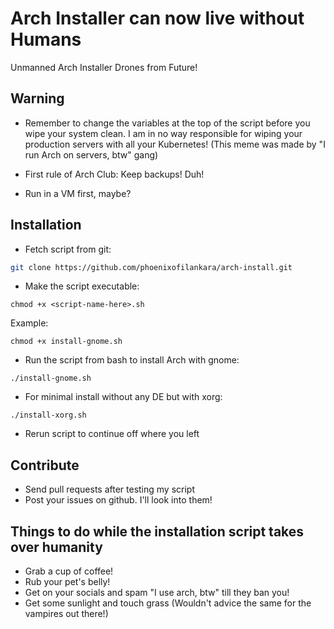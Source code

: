 # Arch Installer can now live without Humans

Unmanned Arch Installer Drones from Future!

## Warning
- Remember to change the variables at the top of the script before you wipe your system clean. I am in no way responsible for wiping your production servers with all your Kubernetes! (This meme was made by "I run Arch on servers, btw" gang)

- First rule of Arch Club: Keep backups! Duh!
- Run in a VM first, maybe?

## Installation

- Fetch script from git:
```bash
git clone https://github.com/phoenixofilankara/arch-install.git
```
- Make the script executable:
```
chmod +x <script-name-here>.sh
```
Example:
```
chmod +x install-gnome.sh
```

- Run the script from bash to install Arch with gnome:
```
./install-gnome.sh
````
- For minimal install without any DE but with xorg:
```
./install-xorg.sh
```

- Rerun script to continue off where you left

## Contribute
- Send pull requests after testing my script
- Post your issues on github. I'll look into them!

## Things to do while the installation script takes over humanity
- Grab a cup of coffee!
- Rub your pet's belly!
- Get on your socials and spam "I use arch, btw" till they ban you!
- Get some sunlight and touch grass (Wouldn't advice the same for the vampires out there!)
